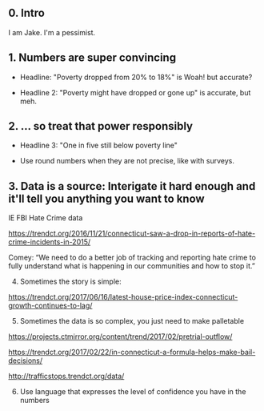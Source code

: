 ## 0. Intro

I am Jake. I'm a pessimist.

## 1. Numbers are super convincing

* Headline: "Poverty dropped from 20% to 18%" is Woah! but accurate? 

* Headline 2: "Poverty might have dropped or gone up" is accurate, but meh.

## 2. ... so treat that power responsibly

* Headline 3: "One in five still below poverty line"

* Use round numbers when they are not precise, like with surveys.

## 3. Data is a source: Interigate it hard enough and it'll tell you anything you want to know

IE FBI Hate Crime data

https://trendct.org/2016/11/21/connecticut-saw-a-drop-in-reports-of-hate-crime-incidents-in-2015/

Comey: “We need to do a better job of tracking and reporting hate crime to fully understand what is happening in our communities and how to stop it.”

4. Sometimes the story is simple:

https://trendct.org/2017/06/16/latest-house-price-index-connecticut-growth-continues-to-lag/

5. Sometimes the data is so complex, you just need to make palletable

https://projects.ctmirror.org/content/trend/2017/02/pretrial-outflow/

https://trendct.org/2017/02/22/in-connecticut-a-formula-helps-make-bail-decisions/

http://trafficstops.trendct.org/data/

6. Use language that expresses the level of confidence you have in the numbers